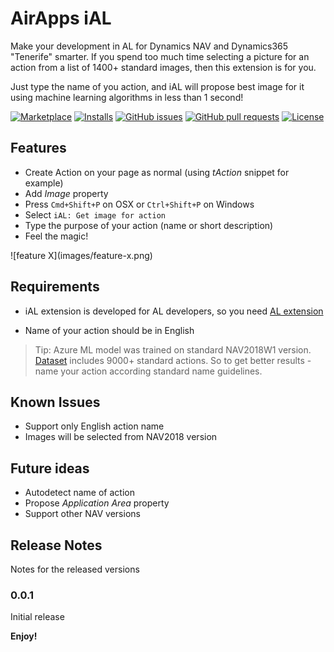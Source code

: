 # AirApps iAL

Make your development in AL for Dynamics NAV and Dynamics365 "Tenerife" smarter. If you spend too much time selecting a picture for an action from a list of 1400+ standard images, then this extension is for you. 

Just type the name of you action, and iAL will propose best image for it using machine learning algorithms in less than 1 second!

[![Marketplace](https://vsmarketplacebadge.apphb.com/version-short/MarkBrummel.allint.svg)](https://marketplace.visualstudio.com/items?itemName=MarkBrummel.allint)
[![Installs](https://vsmarketplacebadge.apphb.com/installs/MarkBrummel.allint.svg)](https://marketplace.visualstudio.com/items?itemName=MarkBrummel.allint)
[![GitHub issues](https://img.shields.io/github/issues/markbrummel/vscode-allint.svg)](https://github.com/markbrummel/vscode-allint/issues)
[![GitHub pull requests](https://img.shields.io/github/issues-pr/markbrummel/vscode-allint.svg)](https://github.com/markbrummel/vscode-allint/pulls)
[![License](https://img.shields.io/badge/license-MIT-blue.svg)](https://raw.githubusercontent.com/markbrummel/vscode-allint/master/LICENSE)

## Features

* Create Action on your page as normal (using *tAction* snippet for example)
* Add *Image* property
* Press `Cmd+Shift+P` on OSX or `Ctrl+Shift+P` on Windows
* Select `iAL: Get image for action`
* Type the purpose of your action (name or short description)
* Feel the magic!

\!\[feature X\]\(images/feature-x.png\)


## Requirements

* iAL extension is developed for AL developers, so you need [AL extension](https://marketplace.visualstudio.com/items?itemName=ms-dynamics-smb.al)

* Name of your action should be in English

> Tip: Azure ML model was trained on standard NAV2018W1 version. [Dataset](https://getbridgeapp.co/docs/msdynnavactions) includes 9000+ standard actions.
So to get better results - name your action according standard name guidelines. 


## Known Issues
* Support only English action name
* Images will be selected from NAV2018 version

## Future ideas

* Autodetect name of action
* Propose *Application Area* property
* Support other NAV versions


## Release Notes

Notes for the released versions

### 0.0.1

Initial release

**Enjoy!**